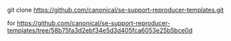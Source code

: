 git clone https://github.com/canonical/se-support-reproducer-templates.git

for https://github.com/canonical/se-support-reproducer-templates/tree/58b75fa3d2ebf34e5d3d405fca6053e25b5bce0d